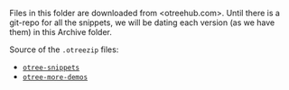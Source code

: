 Files in this folder are downloaded from <otreehub.com>. Until there is a
git-repo for all the snippets, we will be dating each version (as we have them)
in this Archive folder.

Source of the `.otreezip` files:
* [`otree-snippets`](https://www.otreehub.com/projects/otree-snippets/)
* [`otree-more-demos`](https://www.otreehub.com/projects/otree-more-demos/)
